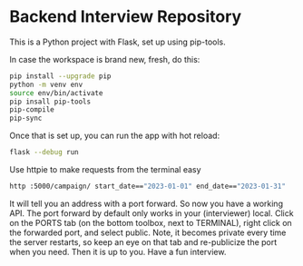 # Backend Interview Repository

This is a Python project with Flask, set up using pip-tools.

In case the workspace is brand new, fresh, do this:

```bash
pip install --upgrade pip
python -m venv env
source env/bin/activate
pip insall pip-tools
pip-compile
pip-sync
```

Once that is set up, you can run the app with hot reload:

```bash
flask --debug run
```

Use httpie to make requests from the terminal easy

```bash
http :5000/campaign/ start_date=="2023-01-01" end_date=="2023-01-31"
```

It will tell you an address with a port forward. So now you have a working API. The port forward by default only works in your (interviewer) local. Click on the PORTS tab (on the bottom toolbox, next to TERMINAL), right click on the forwarded port, and select public. Note, it becomes private every time the server restarts, so keep an eye on that tab and re-publicize the port when you need. Then it is up to you. Have a fun interview.
